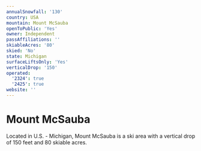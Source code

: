 ```yaml
---
annualSnowfall: '130'
country: USA
mountain: Mount McSauba
openToPublic: 'Yes'
owner: Independent
passAffiliations: ''
skiableAcres: '80'
skied: 'No'
state: Michigan
surfaceLiftsOnly: 'Yes'
verticalDrop: '150'
operated:
  '2324': true
  '2425': true
website: ''
---
```



# Mount McSauba

Located in U.S. - Michigan, Mount McSauba is a ski area with a vertical drop of 150 feet and 80 skiable acres.
